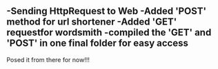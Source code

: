 -Sending HttpRequest to Web
-Added 'POST' method for url shortener
-Added 'GET' requestfor wordsmith
-compiled the 'GET' and 'POST' in one final folder for easy access
-- 
Posed it from there for now!!!
